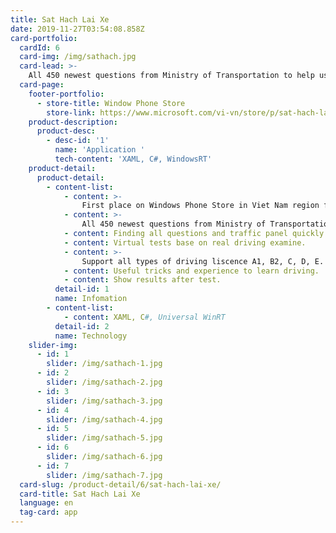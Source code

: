```yaml
---
title: Sat Hach Lai Xe
date: 2019-11-27T03:54:08.858Z
card-portfolio:
  cardId: 6
  card-img: /img/sathach.jpg
  card-lead: >-
    All 450 newest questions from Ministry of Transportation to help user pass driving examine. Useful tricks and experience to ...
  card-page:
    footer-portfolio:      
      - store-title: Window Phone Store
        store-link: https://www.microsoft.com/vi-vn/store/p/sat-hach-lai-xe/9nblggh089r4#
    product-description:
      product-desc:
        - desc-id: '1'
          name: 'Application '
          tech-content: 'XAML, C#, WindowsRT'
    product-detail:
      product-detail:
        - content-list:
            - content: >-
                First place on Windows Phone Store in Viet Nam region for years.
            - content: >-
                All 450 newest questions from Ministry of Transportation to help user pass driving examine.
            - content: Finding all questions and traffic panel quickly
            - content: Virtual tests base on real driving examine.
            - content: >-
                Support all types of driving liscence A1, B2, C, D, E.
            - content: Useful tricks and experience to learn driving.
            - content: Show results after test.
          detail-id: 1
          name: Infomation
        - content-list:
            - content: XAML, C#, Universal WinRT           
          detail-id: 2
          name: Technology
    slider-img:
      - id: 1
        slider: /img/sathach-1.jpg
      - id: 2
        slider: /img/sathach-2.jpg
      - id: 3
        slider: /img/sathach-3.jpg
      - id: 4
        slider: /img/sathach-4.jpg
      - id: 5
        slider: /img/sathach-5.jpg
      - id: 6
        slider: /img/sathach-6.jpg
      - id: 7
        slider: /img/sathach-7.jpg
  card-slug: /product-detail/6/sat-hach-lai-xe/
  card-title: Sat Hach Lai Xe
  language: en
  tag-card: app
---
```

